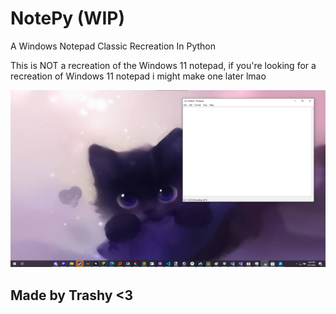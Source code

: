 # NotePy (WIP)

A Windows Notepad Classic Recreation In Python

This is NOT a recreation of the Windows 11 notepad, if you're looking for a recreation of Windows 11 notepad i might make one later lmao

![alt text](image.png)

## Made by Trashy <3